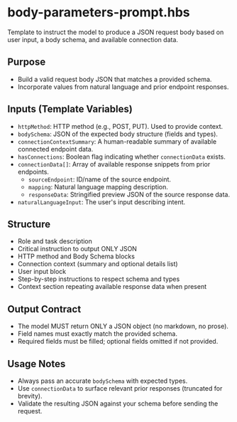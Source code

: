 # body-parameters-prompt.hbs

Template to instruct the model to produce a JSON request body based on user input, a body schema, and available connection data.

## Purpose

- Build a valid request body JSON that matches a provided schema.
- Incorporate values from natural language and prior endpoint responses.

## Inputs (Template Variables)

- `httpMethod`: HTTP method (e.g., POST, PUT). Used to provide context.
- `bodySchema`: JSON of the expected body structure (fields and types).
- `connectionContextSummary`: A human-readable summary of available connected endpoint data.
- `hasConnections`: Boolean flag indicating whether `connectionData` exists.
- `connectionData[]`: Array of available response snippets from prior endpoints.
  - `sourceEndpoint`: ID/name of the source endpoint.
  - `mapping`: Natural language mapping description.
  - `responseData`: Stringified preview JSON of the source response data.
- `naturalLanguageInput`: The user's input describing intent.

## Structure

- Role and task description
- Critical instruction to output ONLY JSON
- HTTP method and Body Schema blocks
- Connection context (summary and optional details list)
- User input block
- Step-by-step instructions to respect schema and types
- Context section repeating available response data when present

## Output Contract

- The model MUST return ONLY a JSON object (no markdown, no prose).
- Field names must exactly match the provided schema.
- Required fields must be filled; optional fields omitted if not provided.

## Usage Notes

- Always pass an accurate `bodySchema` with expected types.
- Use `connectionData` to surface relevant prior responses (truncated for brevity).
- Validate the resulting JSON against your schema before sending the request.
